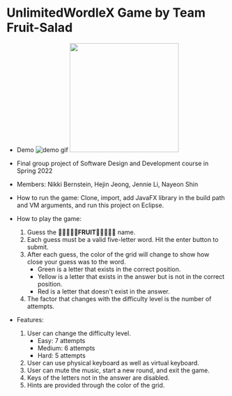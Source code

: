# UnlimitedWordleX Game by Team Fruit-Salad
- Demo
![demo gif](https://i.postimg.cc/WztpR8PY/Screen-Recording-9-26-2022-1-08-39-AM.gif)
<img src="https://i.postimg.cc/WztpR8PY/Screen-Recording-9-26-2022-1-08-39-AM.gif" width=250><br>

- Final group project of Software Design and Development course in Spring 2022
- Members: Nikki Bernstein, Hejin Jeong, Jennie Li, Nayeon Shin
- How to run the game: Clone, import, add JavaFX library in the build path and VM arguments, and run this project on Eclipse.
- How to play the game:
   1. Guess the 🍏🍑🍒🍓🍋**FRUIT**🍌🍉🍈🍊🥝 name.
   2. Each guess must be a valid five-letter word. Hit the enter button to submit.
   3. After each guess, the color of the grid will change to show how close your guess was to the word.
       - Green is a letter that exists in the correct position.
       - Yellow is a letter that exists in the answer but is not in the correct position.
       - Red is a letter that doesn't exist in the answer.
   4. The factor that changes with the difficulty level is the number of attempts.
- Features:
   1. User can change the difficulty level.
      - Easy: 7 attempts
      - Medium: 6 attempts
      - Hard: 5 attempts
   2. User can use physical keyboard as well as virtual keyboard.
   3. User can mute the music, start a new round, and exit the game.
   4. Keys of the letters not in the answer are disabled.
   5. Hints are provided through the color of the grid.
